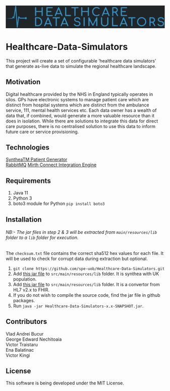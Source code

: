 ![alt text](logo.png)
# Healthcare-Data-Simulators
This project will create a set of configurable ‘healthcare data simulators’ that generate as-live data
to simulate the regional healthcare landscape.

## Motivation
Digital healthcare provided by the NHS in England typically operates in silos. GPs have electronic systems to manage patient care which are distinct from hospital systems which are distinct from the ambulance service, 111, mental health services etc. Each data owner has a wealth of data that, if combined, would generate a more valuable resource than it does in isolation. While there are solutions to integrate this data for direct care purposes, there is no centralised solution to use this data to inform future care or service provisioning.

## Technologies
[SyntheaTM Patient Generator](https://github.com/synthetichealth/synthea)   
[RabbitMQ](https://www.rabbitmq.com)
[Mirth Connect Integration Engine](https://www.nextgen.com/products-and-services/integration-engine)

## Requirements 
1. Java 11
2. Python 3 
3. boto3 module for Python `pip install boto3`


## Installation
###### NB:- The jar files in step 2 & 3 will be extracted from `main/resources/lib` folder to a `lib` folder for execution.
The `checksum.txt` file contains the correct sha512 hex values for each file. It will be used to check for corrupt data during extraction but optional.
1. `git clone https://github.com/spe-uob/Healthcare-Data-Simulators.git`
2. Add [this jar file](https://uob-my.sharepoint.com/:u:/g/personal/ot19588_bristol_ac_uk/EUhcf-s5CxlImXKEL_qvIeMBdWifARyrv-qVU8s65zZ3iA?e=vobhgr) to `src/main/resources/lib` folder. It is synthea with UK population. 
3. Add [this jar file](https://drive.google.com/file/d/1hjNVsVvLq2367R2de8Y2Fw4iPEm4D1qs/view?usp=sharing) to `src/main/resources/lib` folder. It is a convertor from HL7 v2.x to FHIR.
4. If you do not wish to compile the source code, find the jar file
   in github packages.
5. Run `java -jar Healthcare-Data-Simulators-x.x-SNAPSHOT.jar`.

## Contributors
Vlad Andrei Bucur  
George Edward Nechitoaia  
Victor Traistaru  
Ena Balatinac  
Victor Kingi

## License
This software is being developed under the MIT License.
